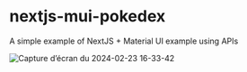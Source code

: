 # nextjs-mui-pokedex
A simple example of NextJS + Material UI example using APIs

![Capture d’écran du 2024-02-23 16-33-42](https://github.com/kbrault/nextjs-mui-pokedex/assets/71783685/eba2fbd6-e5bc-4659-b2a5-2d1a04c321dd)
